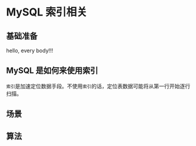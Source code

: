 # MySQL 索引相关

## 基础准备

hello, every body!!!

## MySQL 是如何来使用索引

`索引`是加速定位数据手段。不使用`索引`的话，定位表数据可能将从第一行开始逐行扫描。

## 场景


## 算法
